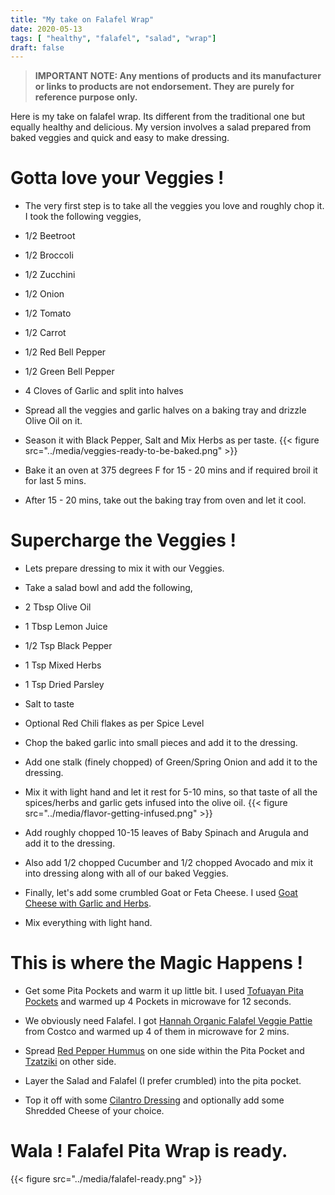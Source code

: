 ```yaml
---
title: "My take on Falafel Wrap"
date: 2020-05-13
tags: [ "healthy", "falafel", "salad", "wrap"]
draft: false
---
```

> **IMPORTANT NOTE: Any mentions of products and its manufacturer or links to products are not endorsement. They are purely for reference purpose only.**

Here is my take on falafel wrap. Its different from the traditional one but equally healthy and delicious. My version involves a salad prepared from baked veggies and quick and easy to make dressing.

# Gotta love your Veggies !

* The very first step is to take all the veggies you love and roughly chop it. I took the following veggies,
* 1/2 Beetroot
* 1/2 Broccoli
* 1/2 Zucchini
* 1/2 Onion
* 1/2 Tomato
* 1/2 Carrot
* 1/2 Red Bell Pepper
* 1/2 Green Bell Pepper
* 4 Cloves of Garlic and split into halves

* Spread all the veggies and garlic halves on a baking tray and drizzle Olive Oil on it.
* Season it with Black Pepper, Salt and Mix Herbs as per taste.
{{< figure src="../media/veggies-ready-to-be-baked.png" >}}

* Bake it an oven at 375 degrees F for 15 - 20 mins and if required broil it for last 5 mins.
* After 15 - 20 mins, take out the baking tray from oven and let it cool.

# Supercharge the Veggies !

* Lets prepare dressing to mix it with our Veggies.
* Take a salad bowl and add the following,
* 2 Tbsp Olive Oil
* 1 Tbsp Lemon Juice
* 1/2 Tsp Black Pepper
* 1 Tsp Mixed Herbs
* 1 Tsp Dried Parsley
* Salt to taste
* Optional Red Chili flakes as per Spice Level

* Chop the baked garlic into small pieces and add it to the dressing.
* Add one stalk (finely chopped) of Green/Spring Onion and add it to the dressing.
* Mix it with light hand and let it rest for 5-10 mins, so that taste of all the spices/herbs and garlic gets infused into the olive oil.
{{< figure src="../media/flavor-getting-infused.png" >}}

* Add roughly chopped 10-15 leaves of Baby Spinach and Arugula and add it to the dressing.
* Also add 1/2 chopped Cucumber and 1/2 chopped Avocado and mix it into dressing along with all of our baked Veggies.
* Finally, let's add some crumbled Goat or Feta Cheese. I used [Goat Cheese with Garlic and Herbs](https://shop.sprouts.com/product/9891/crooked-creek-garlic-herb-goat-cheese).
* Mix everything with light hand.

# This is where the Magic Happens !

- Get some Pita Pockets and warm it up little bit. I used [Tofuayan Pita Pockets](https://shop.sprouts.com/product/57483/toufayan-original-sandwich-smart-pockets) and warmed up 4 Pockets in microwave for 12 seconds.
- We obviously need Falafel. I got [Hannah Organic Falafel Veggie Pattie](https://hannahfoods.net/falafel) from Costco and warmed up 4 of them in microwave for 2 mins.
- Spread [Red Pepper Hummus](https://shop.sprouts.com/product/57896/market-corner-organic-roasted-red-pepper-hummus) on one side within the Pita Pocket and [Tzatziki](https://shop.sprouts.com/product/28249/sprouts-tzatziki-sauce) on other side.
- Layer the Salad and Falafel (I prefer crumbled) into the pita pocket.

- Top it off with some [Cilantro Dressing](https://shop.sprouts.com/product/53523/primal-kitchen-cilantro-lime-avocado-oil-dressing) and optionally add some Shredded Cheese of your choice.


# Wala ! Falafel Pita Wrap is ready.
{{< figure src="../media/falafel-ready.png" >}}
